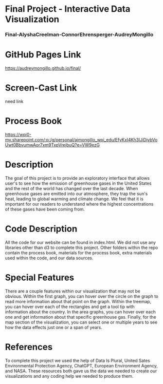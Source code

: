 Final Project - Interactive Data Visualization  
===
### Final-AlyshaCreelman-ConnorEhrensperger-AudreyMongillo

# GitHub Pages Link
https://audreymongillo.github.io/final/

# Screen-Cast Link
 need link 

# Process Book
https://wpi0-my.sharepoint.com/:p:/g/personal/ajmongillo_wpi_edu/EfyKxI4Kh3lJiDiybVoUwt0BbvumwAor7xm9TxpVrejbuQ?e=VW9ezG

# Description
The goal of this project is to provide an exploratory interface that allows user's to see how the emission of 
greenhouse gases in the United States and the rest of the world has changed over the last decade. When greenhouse gases 
are emitted into our atmosphere, they trap the sun's heat, leading to global warming and climate change. We feel that it 
is important for our readers to understand where the highest concentrations of these gases have been coming from.

# Code Description
All the code for our website can be found in index.html. We did not use any libraries other than d3 to complete this 
project. Other folders within the repo contain the process book, materials for the process book, extra  materials used
within the code, and our data sources. 

# Special Features
There are a couple features within our visualization that may not be obvious. Within the first graph, you can hover over
the circle on the graph to read more information about that point on the graph. Within the treemap, you can hover over
each of the rectangles and get a tool tip with information about the country. In the area graphs, you can hover over 
each one and get information about that specific greenhouse gas. Finally, for the map section of the visualization, you 
can select one or multiple years to see how the data effects just one or a span of years. 

# References
To complete this project we used the help of Data Is Plural, United Sates Environmental Protection Agency, ChatGPT, 
European Environment Agency, and NASA. These resources both gave us the data we needed to create our visualizations and 
any coding help we needed to produce them.

